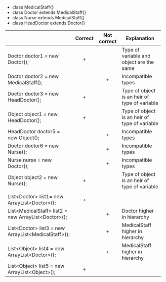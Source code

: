 * class MedicalStaff{}
* class Doctor extends MedicalStaff{}
* class Nurse extends MedicalStaff{}
* class HeadDoctor extends Doctor{}

| |Correct|Not correct|Explanation|
|-|:-:|:-:|-|
| Doctor doctor1 = new Doctor(); |+| |Type of variable and object are the same|
|Doctor doctor2 = new MedicalStaff();| |+|Incompatible types|
|Doctor doctor3 = new HeadDoctor();|+| |Type of object is an heir of type of variable|
|Object object1 = new HeadDoctor();|+| |Type of object is an heir of type of variable|
|HeadDoctor doctor5 = new Object();| |+|Incompatible types|
|Doctor doctor6 = new Nurse();| |+|Incompatible types|
|Nurse nurse = new Doctor();| |+|Incompatible types|
|Object object2 = new Nurse();|+| |Type of object is an heir of type of variable|
| | | |
|List&lt;Doctor&gt; list1= new ArrayList&lt;Doctor&gt;();|+| |
|List&lt;MedicalStaff&gt; list2 = new ArrayList&lt;Doctor&gt;();| |+|Doctor higher in hierarchy
|List&lt;Doctor&gt; list3 = new ArrayList&lt;MedicalStaff&gt;();| |+|MedicalStaff higher in hierarchy
|List&lt;Object&gt; list4 = new ArrayList&lt;Doctor&gt;();| |+|MedicalStaff higher in hierarchy
|List&lt;Object&gt; list5 = new ArrayList&lt;Object&gt;();|+ | |
